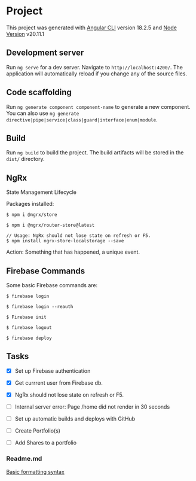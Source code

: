 # Project

This project was generated with [Angular CLI](https://github.com/angular/angular-cli) version 18.2.5 and [Node Version](https://nodejs.org/en/blog/release/v20.11.1) v20.11.1

## Development server

Run `ng serve` for a dev server. Navigate to `http://localhost:4200/`. The application will automatically reload if you change any of the source files.

## Code scaffolding

Run `ng generate component component-name` to generate a new component. You can also use `ng generate directive|pipe|service|class|guard|interface|enum|module`.

## Build

Run `ng build` to build the project. The build artifacts will be stored in the `dist/` directory.


## NgRx 

State Management Lifecycle

Packages installed: 

```
$ npm i @ngrx/store

$ npm i @ngrx/router-store@latest

// Usage: NgRx should not lose state on refresh or F5. 
$ npm install ngrx-store-localstorage --save

```



Action: Something that has happened, a unique event. 


## Firebase Commands 

Some basic Firebase commands are:

```
$ firebase login

$ firebase login --reauth

$ Firebase init

$ firebase logout

$ firebase deploy
```



## Tasks

- [x] Set up Firebase authentication

- [x] Get currrent user from Firebase db. 

- [x] NgRx should not lose state on refresh or F5. 

- [ ] Internal server error: Page /home did not render in 30 seconds

- [ ] Set up automatic builds and deploys with GitHub

- [ ] Create Portfolio(s)

- [ ] Add Shares to a portfolio




### Readme.md 

[Basic formatting syntax](https://docs.github.com/en/get-started/writing-on-github/getting-started-with-writing-and-formatting-on-github/basic-writing-and-formatting-syntax)

